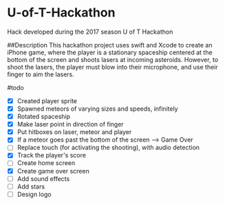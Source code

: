 # U-of-T-Hackathon
Hack developed during the 2017 season U of T Hackathon

##Description
This hackathon project uses swift and Xcode to create an iPhone game, where the player is a stationary spaceship centered at the bottom 
of the screen and shoots lasers at incoming asteroids. However, to shoot the lasers, the player must blow into their
microphone, and use their finger to aim the lasers.

#todo
- [X] Created player sprite
- [X] Spawned meteors of varying sizes and speeds, infinitely
- [X] Rotated spaceship
- [X] Make laser point in direction of finger
- [X] Put hitboxes on laser, meteor and player
- [X] If a meteor goes past the bottom of the screen --> Game Over
- [ ] Replace touch (for activating the shooting), with audio detection
- [X] Track the player's score
- [ ] Create home screen
- [X] Create game over screen
- [ ] Add sound effects
- [ ] Add stars
- [ ] Design logo